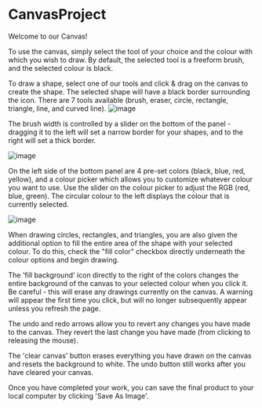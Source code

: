 # CanvasProject

Welcome to our Canvas!

To use the canvas, simply select the tool of your choice and the colour with which you wish to draw.
By default, the selected tool is a freeform brush, and the selected colour is black.

To draw a shape, select one of our tools and click & drag on the canvas to create the shape. The selected shape will have a black border surrounding the icon.
There are 7 tools available (brush, eraser, circle, rectangle, triangle, line, and curved line).
![image](https://github.com/laxmanketheth/CanvasProject/assets/133343244/4bb85aa3-b542-44ae-be60-375b7b61baec)

The brush width is controlled by a slider on the bottom of the panel - dragging it to the left will set a narrow border for your shapes, and to the right will set a thick border.

![image](https://github.com/laxmanketheth/CanvasProject/assets/133343244/20ce6255-f862-4eb3-913e-59fbce10a8b5)

On the left side of the bottom panel are 4 pre-set colors (black, blue, red, yellow), and a colour picker which allows you to customize whatever colour you want to use. Use the slider on the colour picker to adjust the RGB (red, blue, green).
The circular colour to the left displays the colour that is currently selected.

![image](https://github.com/laxmanketheth/CanvasProject/assets/133343244/c2da3710-ec39-4746-8bea-140097818555)

When drawing circles, rectangles, and triangles, you are also given the additional option to fill the entire area of the shape with your selected colour.
To do this, check the "fill color" checkbox directly underneath the colour options and begin drawing.

The 'fill background' icon directly to the right of the colors changes the entire background of the canvas to your selected colour when you click it.
Be careful - this will erase any drawings currently on the canvas. A warning will appear the first time you click, but will no longer subsequently appear unless you refresh the page.

The undo and redo arrows allow you to revert any changes you have made to the canvas. They revert the last change you have made (from clicking to releasing the mouse).

The 'clear canvas' button erases everything you have drawn on the canvas and resets the background to white.
The undo button still works after you have cleared your canvas.

Once you have completed your work, you can save the final product to your local computer by clicking 'Save As Image'.
